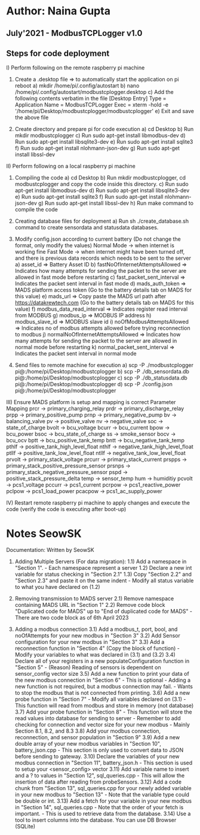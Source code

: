 # Author: Naina Gupta
## July'2021 - ModbusTCPLogger v1.0

Steps for code deployment
------------------------------------------------------------------------

I) Perform following on the remote raspberry pi machine
	
1) Create a .desktop file => to automatically start the application on pi reboot
	a) mkdir /home/pi/.config/autostart
	b) nano /home/pi/.config/autostart/modbustcplogger.desktop
	c) Add the following contents verbatim in the file
	   [Desktop Entry]
	   Type = Application
	   Name = ModbusTCPLogger
	   Exec = xterm -hold -e '/home/pi/Desktop/modbustcplogger/modbustcplogger'
	e) Exit and save the above file

	
2) 	Create directory and prepare pi for code execution
	a) cd Desktop
	b) Run mkdir modbustcplogger
	c) Run sudo apt-get install libmodbus-dev
	d) Run sudo apt-get install libsqlite3-dev
	e) Run sudo apt-get install sqlite3
	f) Run sudo apt-get install nlohmann-json-dev
	g) Run sudo apt-get install libssl-dev
	
	
II) Perform following on a local raspberry pi machine

1) Compiling the code 
	a) cd Desktop
	b) Run mkdir modbustcplogger, cd modbustcplogger and copy the code inside this directory.
	c) Run sudo apt-get install libmodbus-dev
	d) Run sudo apt-get install libsqlite3-dev
	e) Run sudo apt-get install sqlite3
	f) Run sudo apt-get install nlohmann-json-dev
	g) Run sudo apt-get install libssl-dev
	h) Run make command to compile the code
	
2) Creating database files for deployment
	a) Run sh ./create_database.sh command to create sensordata and statusdata databases.
	
3) Modify config.json according to current battery (Do not change the format, only modify the values)
   Normal Mode -> when internet is working fine
   Fast Mode -> when internet might have been turned off, and there is previous data records which needs to be sent to the server
	a) asset_id => Battery Asset ID
	b) fastNoOfInternetAttemptsAllowed => Indicates how many attempts for sending the packet to the server are allowed in fast mode before restarting
	c) fast_packet_sent_interval => Indicates the packet sent interval in fast mode
	d) mads_auth_token => MADS platform access token (Go to the battery details tab on MADS for this value)
	e) mads_url => Copy paste the MADS url path after https://datakrewtech.com (Go to the battery details tab on MADS for this value)
	f) modbus_data_read_interval => Indicates register read interval from MODBUS
	g) modbus_ip => MODBUS IP address
	h) modbus_slave_id => MODBUS slave id
	i) noOfModbusAttemptsAllowed => Indicates no of modbus attempts allowed before trying reconnection to modbus
	j) normalNoOfInternetAttemptsAllowed => Indicates how many attempts for sending the packet to the server are allowed in normal mode before restarting
	k) normal_packet_sent_interval => Indicates the packet sent interval in normal mode
	
4) Send files to remote machine for execution
	a) scp -P <PortNo> ./modbustcplogger pi@<Remote-IP-Address>:/home/pi/Desktop/modbustcplogger
	b) scp -P <PortNo> ./db_sensordata.db pi@<Remote-IP-Address>:/home/pi/Desktop/modbustcplogger
	c) scp -P <PortNo> ./db_statusdata.db pi@<Remote-IP-Address>:/home/pi/Desktop/modbustcplogger
	d) scp -P <PortNo> ./config.json pi@<Remote-IP-Address>:/home/pi/Desktop/modbustcplogger
	
III) Ensure MADS platform is setup and mapping is correct
	Parameter Mapping
	prcr -> primary_charging_relay
	prdr -> primary_discharge_relay
	prpp -> primary_positive_pump
	prnp -> primary_negative_pump
	bv -> balancing_valve
	pv -> positive_valve
	nv -> negative_valve
	soc -> state_of_charge
	bvolt -> bcu_voltage
	bcurr -> bcu_current
	bpow -> bcu_power
	bsoc -> bcu_state_of_charge
	ss -> smoke_sensor
	bocv -> bcu_ocv
	bptt -> bcu_positive_tank_temp
	bntt -> bcu_negative_tank_temp
	pthlf -> positive_tank_high_level_float
	nthlf -> negative_tank_high_level_float
	ptllf -> positive_tank_low_level_float
	ntllf -> negative_tank_low_level_float
	prvolt -> primary_stack_voltage
	prcurr -> primary_stack_current
	prspps -> primary_stack_positive_pressure_sensor
	prsnps -> primary_stack_negative_pressure_sensor
	pspd -> positive_stack_pressure_delta
	temp -> sensor_temp
	hum -> humiditiy
	pcvolt -> pcs1_voltage
	pccurr -> pcs1_current
	pcrpow -> pcs1_reactive_power
	pclpow -> pcs1_load_power
	pcacpow -> pcs1_ac_supply_power
	
IV) Restart remote raspberry pi machine to apply changes and execute the code (verify the code is executing after boot-up)

# Notes SeowSK
Documentation: Written by SeowSK

 1) Adding Multiple Servers (For data migration):
      1.1) Add a namespace in "Section 1".
          - Each namespace represent a server
      1.2) Declare a new int variable for status checking in "Section 2.1"
      1.3) Copy "Section 2.2" and "Section 2.3" and paste it on the same indent
          - Modify all status variable to what you have declared on (1.2)

 2) Removing transmission to MADS server
      2.1) Remove namespace containing MADS URL in "Section 1"
      2.2) Remove code block "Duplicated code for MADS" up to "End of duplicated code for MADS"
          - There are two code block as of 6th April 2023

 3) Adding a modbus connection
      3.1) Add a modbus_t, port, bool, and noOfAttempts for your new modbus in "Section 3"
      3.2) Add Sensor configuration for your new modbus in "Section 3"
      3.3) Add a reconnection function in "Section 4" (Copy the block of function)
          - Modify your variables to what was declared in (3.1) and (3.2)
      3.4) Declare all of your registers in a new populateConfiguration function in "Section 5"
          - (Reason) Reading of sensors is dependent on sensor_config vector size
      3.5) Add a new function to print your data of the new modbus connection in "Section 6"
          - This is optional
          - Adding a new function is not required, but a modbus connection may fail.
          - Wants to stop the modbus that is not connected from printing.
      3.6) Add a new probe function in "Section 7"
          - Modify all variables declared on (3.1)
          - This function will read from modbus and store in memory (not database)
      3.7) Add your probe function in "Section 8"
          - This function will store the read values into database for sending to server
          - Remember to add checking for connection and vector size for your new modbus
          - Mainly Section 8.1, 8.2, and 8.3
      3.8) Add your modbus connection, reconnection, and sensor population in "Section 9"
      3.9) Add a new double array of your new modbus variables in "Section 10", battery_json.cpp
          - This section is only used to convert data to JSON before sending to gateway.
      3.10) Declare the variables of your new modbus connection in "Section 11", battery_json.h
          - This section is used to setup your <sensor_config> vector
      3.11) Add variable name to insert and a ? to values in "Section 12", sql_queries.cpp
          - This will allow the insertion of data after reading from probeSensors.
      3.12) Add a code chunk from "Section 13", sql_queries.cpp for your newly added variable in your new modbus to "Section 13"
          - Note that the variable type could be double or int.
      3.13) Add a fetch for your variable in your new modbus in "Section 14", sql_queries.cpp
          - Note that the order of your fetch is important.
          - This is used to retrieve data from the database.
      3.14) Use a tool to insert columns into the database. You can use DB Browser (SQLite)